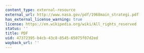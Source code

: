 ```yaml
---
content_type: external-resource
external_url: http://www.nasa.gov/pdf/1968main_strategi.pdf
has_external_license_warning: true
license: https://en.wikipedia.org/wiki/All_rights_reserved
status: ''
title: PDF
uid: 47372395-b4cb-43c8-8545-65075f07d2ed
wayback_url: ''
---
```

